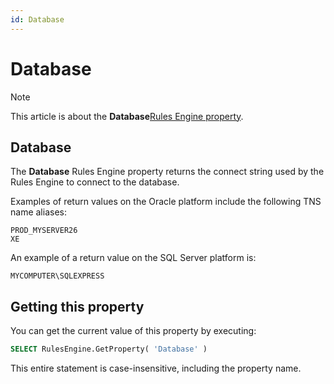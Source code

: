 ```yaml
---
id: Database
---
```


# Database



> [!NOTE]
> This article is about the **Database**[Rules Engine property](/docs/Modeller%20and%20Rules%20Engine/Rules%20Engine%20properties).

## **Database**

The **Database** Rules Engine property returns the connect string used by the Rules Engine to connect to the database.

Examples of return values on the Oracle platform include the following TNS name aliases:

```
PROD_MYSERVER26
XE
```

An example of a return value on the SQL Server platform is:

```
MYCOMPUTER\SQLEXPRESS
```

## Getting this property

You can get the current value of this property by executing:

```sql
SELECT RulesEngine.GetProperty( 'Database' )
```

This entire statement is case-insensitive, including the property name.